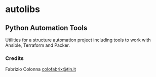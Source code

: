 # autolibs

## Python Automation Tools

Utilities for a structure automation project including tools to work with Ansible, Terraform and Packer.

### Credits

Fabrizio Colonna <colofabrix@tin.it>